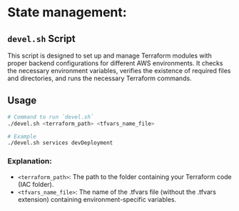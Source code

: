 # State management:

## `devel.sh` Script

This script is designed to set up and manage Terraform modules with proper backend configurations for different AWS environments. It checks the necessary environment variables, verifies the existence of required files and directories, and runs the necessary Terraform commands.

## Usage

```bash
# Command to run `devel.sh`
./devel.sh <terraform_path> <tfvars_name_file>

# Example
./devel.sh services devDeployment
```

### Explanation:
- `<terraform_path>`: The path to the folder containing your Terraform code (IAC folder).
- `<tfvars_name_file>`: The name of the .tfvars file (without the .tfvars extension) containing environment-specific variables.

